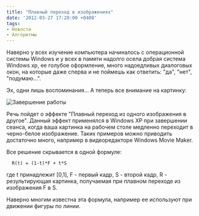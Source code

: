 ```yaml
---
title: "Плавный переход в изображениях"
date: '2012-03-27 17:20:00 +0400'
tags:
- Новости
- Алгоритмы
---
```


Наверно у всех изучение компьютера начиналось с операционной системы Windows и у всех в памяти надолго осела добрая система Windows xp, ее голубое оформление, много надоедливых диалоговых окон, на которые даже сперва и не поймешь как ответить: "да", "нет", "подумаю...".

Эх, одни лишь воспоминания... А теперь все внимание на картинку:

![Завершение работы](/posts/2012/03-27-plavnyj-perexod-v-izobrazheniyax/windows_out.jpeg)

Речь пойдет о эффекте "Плавный переход из одного изображения в другое". Данный эффект применялся в Windows XP при завершении сеанса, когда ваша картинка на рабочем столе медленно переходит в черно-белое изображение. Таких примеров можно приводить достаточно много, например в видеоредакторе Windows Movie Maker.
<!-- excerpt-end -->
Все решение скрывается в одной формуле:

```
  R(t) = (1-t)*F + t*S
```

где t принадлежит [0,1], F - первый кадр, S - второй кадр, R - результирующая картинка, получаемая при плавном переходе из изображения F в S.

Наверно многим известна эта формула, например ее используют при движении фигуры по линии.
